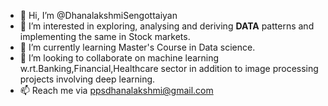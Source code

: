 - 👋 Hi, I’m @DhanalakshmiSengottaiyan
- 👀 I’m interested in exploring, analysing and deriving **DATA** patterns and implementing the same in Stock markets.
- 🌱 I’m currently learning Master's Course in Data science.
- 💞️ I’m looking to collaborate on machine learning w.rt.Banking,Financial,Healthcare sector in addition to image processing projects involving deep learning.
- 📫 Reach me via ppsdhanalakshmi@gmail.com

<!---
DhanalakshmiSengottaiyan/DhanalakshmiSengottaiyan is a ✨ special ✨ repository because its `README.md` (this file) appears on your GitHub profile.
You can click the Preview link to take a look at your changes.
--->
